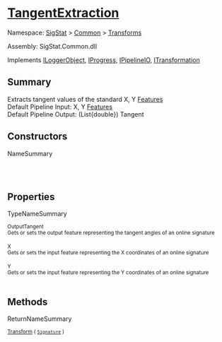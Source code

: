 # [TangentExtraction](./TangentExtraction.md)

Namespace: [SigStat]() > [Common](./../README.md) > [Transforms](./README.md)

Assembly: SigStat.Common.dll

Implements [ILoggerObject](./../ILoggerObject.md), [IProgress](./../Helpers/IProgress.md), [IPipelineIO](./../Pipeline/IPipelineIO.md), [ITransformation](./../ITransformation.md)

## Summary
Extracts tangent values of the standard X, Y [Features](https://github.com/hargitomi97/sigstat/blob/master/docs/md/SigStat/Common/Features.md)<br>Default Pipeline Input: X, Y [Features](https://github.com/hargitomi97/sigstat/blob/master/docs/md/SigStat/Common/Features.md)<br>Default Pipeline Output: (List{double})  Tangent

## Constructors

NameSummary

<sub></sub><br><sub></sub><br>


## Properties

TypeNameSummary

<sub>OutputTangent</sub><br><sub>Gets or sets the output feature representing the tangent angles of an online signature</sub><br><br>
<sub>X</sub><br><sub>Gets or sets the input feature representing the X coordinates of an online signature</sub><br><br>
<sub>Y</sub><br><sub>Gets or sets the input feature representing the Y coordinates of an online signature</sub><br><br>


## Methods

ReturnNameSummary

<sub>[Transform](./Methods/TangentExtraction-100663596.md) ( [`Signature`](./../Signature.md) )</sub><br><sub></sub><br><br>


